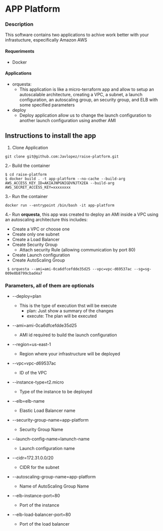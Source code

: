 # APP Platform

### Description
This software contains two applications to achive work better with your infrastucture, especifically Amazon AWS

#### Requeriments
- Docker 

#### Applications
- orquesta:
    - This application is like a micro-terraform app and allow to setup an autoscalable architecture, creating a VPC, a subnet, a launch configuration, an autoscaling group, an security group, and ELB with some specified parameters
- deploy 
    - Deploy application allow us to change the launch configuration to another launch configuration using another AMI


## Instructions to install the app

1. Clone Application
```
git clone git@github.com:Javlopez/raise-platform.git 
```    

2.- Build the container
```
$ cd raise-platform
$ docker build . -t app-platform --no-cache --build-arg AWS_ACCESS_KEY_ID=AKIAJNPGNIGDVNJTX2EA --build-arg  AWS_SECRET_ACCESS_KEY=xxxxxxxx
```

3.- Run the container

```
docker run --entrypoint /bin/bash -it app-platform 
```

4.- Run __orquesta__, this app was created to deploy an AMI inside a VPC using an autoscaling architecture this includes:

 - Create a VPC or choose one
 - Create only one subnet
 - Create a Load Balancer
 - Create Security Group
    -  Attach security Rule (allowing communication by port 80)
 - Create Launch configuration
 - Create AutoScaling Group
 ```
  $ orquesta --ami=ami-0ca6dfcefdde35d25 --vpc=vpc-d69537ac --sg=sg-009e0b8799cbad4a7
 ```

### Parameters, all of them are optionals

 - --deploy=plan
    - This is the type of execution thst will be execute
        - plan: Just show a summary of the changes
        - execute: The plan will be executed

 - --ami=ami-0ca6dfcefdde35d25
    - AMI id required to build the launch configuration

 - --region=us-east-1
    - Region where your infrastructure will be deployed

 - --vpc=vpc-d69537ac
    - ID of the VPC

 - --instance-type=t2.micro
    - Type of the instance to be deployed

 - --elb=elb-name
    - Elastic Load Balancer name

 - --security-group-name=app-platform
    - Security Group Name

 - --launch-config-name=lanunch-name
    - Launch configuration name

 - --cidr=172.31.0.0/20
    - CIDR for the subnet

 - --autoscaling-group-name=app-platform
    - Name of AutoScaling Group Name

-  --elb-instance-port=80
    - Port of the instance 

-  --elb-load-balancer-port=80
    - Port of the load balancer  